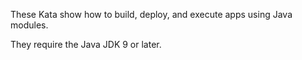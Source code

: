 These Kata show how to build, deploy, and execute apps using Java modules.

They require the Java JDK 9 or later.
